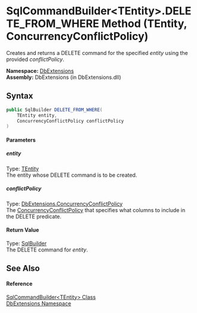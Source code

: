 SqlCommandBuilder&lt;TEntity>.DELETE_FROM_WHERE Method (TEntity, ConcurrencyConflictPolicy)
===========================================================================================
Creates and returns a DELETE command for the specified *entity* using the provided *conflictPolicy*.

**Namespace:** [DbExtensions][1]  
**Assembly:** DbExtensions (in DbExtensions.dll)

Syntax
------

```csharp
public SqlBuilder DELETE_FROM_WHERE(
	TEntity entity,
	ConcurrencyConflictPolicy conflictPolicy
)
```

#### Parameters

##### *entity*
Type: [TEntity][2]  
The entity whose DELETE command is to be created.

##### *conflictPolicy*
Type: [DbExtensions.ConcurrencyConflictPolicy][3]  
 The [ConcurrencyConflictPolicy][3] that specifies what columns to include in the DELETE predicate.

#### Return Value
Type: [SqlBuilder][4]  
The DELETE command for *entity*.

See Also
--------

#### Reference
[SqlCommandBuilder&lt;TEntity> Class][2]  
[DbExtensions Namespace][1]  

[1]: ../README.md
[2]: README.md
[3]: ../ConcurrencyConflictPolicy/README.md
[4]: ../SqlBuilder/README.md